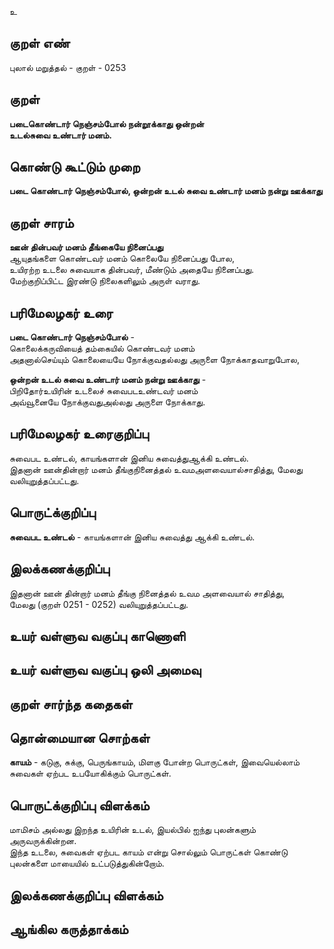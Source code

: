 உ

## குறள் எண் 

புலால் மறுத்தல் - குறள் - 0253  

## குறள் 

**படைகொண்டார் நெஞ்சம்போல் நன்றூக்காது ஒன்றன்  
உடல்சுவை உண்டார் மனம்.**

## கொண்டு கூட்டும் முறை

**படை கொண்டார் நெஞ்சம்போல், ஒன்றன் உடல் சுவை உண்டார் மனம் நன்று ஊக்காது**

## குறள் சாரம்   

**ஊன் தின்பவர் மனம் தீங்கையே நினைப்பது**  
ஆயுதங்களை கொண்டவர் மனம் கொலையே நினைப்பது போல,  
உயிரற்ற உடலை சுவையாக தின்பவர், மீண்டும் அதையே நினைப்பது.  
மேற்குறிப்பிட்ட இரண்டு நிலைகளிலும் அருள் வராது.

## பரிமேலழகர் உரை

**படை கொண்டார் நெஞ்சம்போல்** -  
கொலைக்கருவியைத் தம்கையில் கொண்டவர் மனம்   
அதனால்செய்யும் கொலையையே நோக்குவதல்லது அருளை நோக்காதவாறுபோல,  

**ஒன்றன் உடல் சுவை உண்டார் மனம் நன்று ஊக்காது** -   
பிறிதோர்உயிரின் உடலைச் சுவைபடஉண்டவர் மனம்  
அவ்வூனையே நோக்குவதுஅல்லது அருளை நோக்காது.   

## பரிமேலழகர் உரைகுறிப்பு   

சுவைபட உண்டல், காயங்களான் இனிய சுவைத்துஆக்கி உண்டல்.  
இதனான் ஊன்தின்றார் மனம் தீங்குநினைத்தல் உவமஅளவையால்சாதித்து, மேலது வலியுறுத்தப்பட்டது.  

## பொருட்க்குறிப்பு 

**சுவைபட உண்டல்** - காயங்களான் இனிய சுவைத்து ஆக்கி உண்டல்.

## இலக்கணக்குறிப்பு  

இதனான் ஊன் தின்றார் மனம் தீங்கு நினைத்தல் உவம அளவையால் சாதித்து,  
மேலது (குறள் 0251 - 0252) வலியுறுத்தப்பட்டது.  

## உயர் வள்ளுவ வகுப்பு காணொளி


## உயர் வள்ளுவ வகுப்பு ஒலி அமைவு 

 
## குறள் சார்ந்த கதைகள் 


## தொன்மையான சொற்கள்

**காயம்** - கடுகு, சுக்கு, பெருங்காயம், மிளகு போன்ற பொருட்கள், இவையெல்லாம் சுவைகள் ஏற்பட உபயோகிக்கும்  பொருட்கள்.  

## பொருட்க்குறிப்பு விளக்கம்

மாமிசம் அல்லது இறந்த உயிரின் உடல், இயல்பில் ஐந்து புலன்களும் அருவருக்கின்றன.   
இந்த உடலை, சுவைகள் ஏற்பட காயம் என்று சொல்லும் பொருட்கள் கொண்டு புலன்களை மாயையில் உட்படுத்துகின்றோம்.

## இலக்கணக்குறிப்பு விளக்கம்


## ஆங்கில கருத்தாக்கம் 


